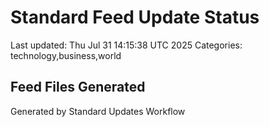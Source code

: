 # Standard Feed Update Status
Last updated: Thu Jul 31 14:15:38 UTC 2025
Categories: technology,business,world

## Feed Files Generated

Generated by Standard Updates Workflow
